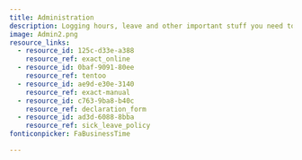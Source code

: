 ```yaml
---
title: Administration
description: Logging hours, leave and other important stuff you need to know
image: Admin2.png
resource_links:
  - resource_id: 125c-d33e-a388
    resource_ref: exact_online
  - resource_id: 0baf-9091-80ee
    resource_ref: tentoo
  - resource_id: ae9d-e30e-3140
    resource_ref: exact-manual
  - resource_id: c763-9ba8-b40c
    resource_ref: declaration_form
  - resource_id: ad3d-6088-8bba
    resource_ref: sick_leave_policy
fonticonpicker: FaBusinessTime

---
```



























